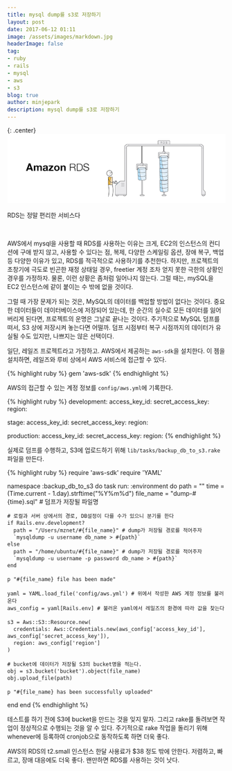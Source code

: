```yaml
---
title: mysql dump를 s3로 저장하기
layout: post
date: 2017-06-12 01:11
image: /assets/images/markdown.jpg
headerImage: false
tag:
- ruby
- rails
- mysql
- aws
- s3
blog: true
author: minjepark
description: mysql dump를 s3로 저장하기
---
```


{: .center}
![capistrano](/assets/images/aws_rds.png)
<p class="center image-note">RDS는 정말 편리한 서비스다</p>
<br>

AWS에서 mysql을 사용할 때 RDS를 사용하는 이유는 크게, EC2의 인스턴스의 컨디션에 구애 받지 않고, 사용할 수 있다는 점, 복제, 다양한 스케일링 옵션, 장애 복구, 백업 등 다양한 이유가 있고, RDS를 적극적으로 사용하기를 추천한다. 하지만, 프로젝트의 초창기에 극도로 빈곤한 재정 상태일 경우, freetier 계정 조차 얻지 못한 극한의 상황인 경우를 가정하자. 물론, 이런 상황은 좀처럼 일어나지 않는다. 그럴 때는, mySQL을 EC2 인스턴스에 같이 붙이는 수 밖에 없을 것이다.

그럴 때 가장 문제가 되는 것은, MySQL의 데이터를 백업할 방법이 없다는 것이다. 중요한 데이터들이 데이터베이스에 저장되어 있는데, 한 순간의 실수로 모든 데이터를 잃어버리게 된다면, 프로젝트의 운명은 그날로 끝나는 것이다. 주기적으로 MySQL 덤프를 떠서, S3 상에 저장시켜 놓는다면 어떨까. 덤프 시점부터 복구 시점까지의 데이터가 유실될 수도 있지만, 나쁘지는 않은 선택이다.

일단, 레일즈 프로젝트라고 가정하고. AWS에서 제공하는 `aws-sdk`을 설치한다. 이 젬을 설치하면, 레일즈와 루비 상에서 AWS 서비스에 접근할 수 있다.

{% highlight ruby %}
  gem 'aws-sdk'
{% endhighlight %}

AWS의 접근할 수 있는 계정 정보를 `config/aws.yml`에 기록한다.

{% highlight ruby %}
development:
  access_key_id: 
  secret_access_key:
  region:

stage:
  access_key_id:
  secret_access_key:
  region:

production:
  access_key_id:
  secret_access_key:
  region:
{% endhighlight %}

실제로 덤프를 수행하고, S3에 업로드하기 위해 `lib/tasks/backup_db_to_s3.rake` 파일을 만든다.

{% highlight ruby %}
require 'aws-sdk'
require 'YAML'

namespace :backup_db_to_s3 do
  task run: :environment do
    path = ""
    time = (Time.current - 1.day).strftime("%Y%m%d")
    file_name = "dump-#{time}.sql" # 덤프가 저장될 파일명

    # 로컬과 서버 상에서의 경로, DB설정이 다를 수가 있으니 분기를 한다
    if Rails.env.development?
      path = "/Users/mznet/#{file_name}" # dump가 저장될 경로를 적어주자
      `mysqldump -u username db_name > #{path}`
    else
      path = "/home/ubuntu/#{file_name}" # dump가 저장될 경로를 적어주자
      `mysqldump -u username -p password db_name > #{path}`
    end

    p "#{file_name} file has been made"

    yaml = YAML.load_file('config/aws.yml') # 위에서 작성한 AWS 계정 정보를 불러온다
    aws_config = yaml[Rails.env] # 불러온 yaml에서 레일즈의 환경에 따라 값을 찾는다

    s3 = Aws::S3::Resource.new(
      credentials: Aws::Credentials.new(aws_config['access_key_id'], aws_config['secret_access_key']),
      region: aws_config['region']
    )

    # bucket에 데이터가 저장될 S3의 bucket명을 적는다.
    obj = s3.bucket('bucket').object(file_name)
    obj.upload_file(path)

    p "#{file_name} has been successfully uploaded"
  end
end
{% endhighlight %}

테스트를 하기 전에 S3에 bucket을 만드는 것을 잊지 말자. 그리고 rake를 돌려보면 작업이 정상적으로 수행되는 것을 알 수 있다. 주기적으로 rake 작업을 돌리기 위해 whenever에 등록하여 cronjob으로 동작하도록 하면 더욱 좋다.

AWS의 RDS의 t2.small 인스턴스 한달 사용료가 $38 정도 밖에 안한다. 저렴하고, 빠르고, 장애 대응에도 더욱 좋다. 왠만하면 RDS를 사용하는 것이 낫다.